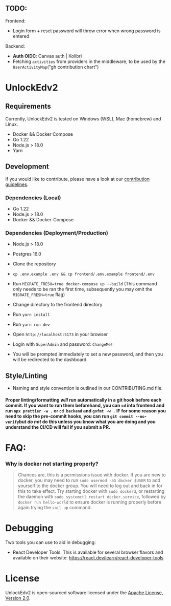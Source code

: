 ## TODO:

Frontend:

 - Login form + reset password will throw error when wrong password is entered

Backend:

 - **Auth OIDC**: Canvas auth | Kolibri
 - Fetching `activities` from providers in the middleware, to be used by the `UserActivityMap`("gh contribution chart")


# UnlockEdv2

## Requirements

Currently, UnlockEdv2 is tested on Windows (WSL), Mac (homebrew) and Linux.

-   Docker && Docker Compose
-   Go 1.22
-   Node.js > 18.0
-   Yarn

## Development

If you would like to contribute, please have a look at our [contribution guidelines](CONTRIBUTING.md).

### Dependencies (Local)

-   Go 1.22
-   Node.js > 18.0
-   Docker && Docker-Compose

### Dependencies (Deployment/Production)

-   Node.js > 18.0
-   Postgres 16.0

-   Clone the repository
-   `cp .env.example .env && cp frontend/.env.example frontend/.env`
-   Run `MIGRATE_FRESH=true docker-compose up --build`
(This command only needs to be ran the first time, subsequently you may omit the
`MIGRATE_FRESH=true` flag)
-   Change directory to the frontend directory
-   Run `yarn install`
-   Run `yarn run dev`
-   Open `http://localhost:5173` in your browser
-   Login with `SuperAdmin` and password: `ChangeMe!`
-   You will be prompted immediately to set a new password, and then you will be redirected to the dashboard.

## Style/Linting

-   Naming and style convention is outlined in our CONTRIBUTING.md file.

#### Proper linting/formatting _will_ run automatically in a git hook before each commit. If you want to run them beforehand, you can `cd` into frontend and run `npx prettier -w .` or `cd backend` and `gofmt -w .` IF for some reason you need to skip the pre-commit hooks, you can run `git commit --no-verify`but _do not_ do this unless you know what you are doing and you understand the CI/CD will fail if you submit a PR.

# FAQ:

### Why is docker not starting properly?

> Chances are, this is a permissions issue with docker. If you are new to docker, you may need to run `sudo usermod -aG docker $USER`
> to add yourself to the docker group. You will need to log out and back in for this to take effect.
> Try starting docker with `sudo dockerd`, or restarting the daemon with `sudo systemctl restart docker.service`, followed by `docker run hello-world`
> to ensure docker is running properly before again trying the `sail up` command.

# Debugging

Two tools you can use to aid in debugging:

-   React Developer Tools. This is available for several browser flavors and available on their website: https://react.dev/learn/react-developer-tools

# License

UnlockEdv2 is open-sourced software licensed under the [Apache License, Version 2.0](https://opensource.org/license/apache-2-0/).
